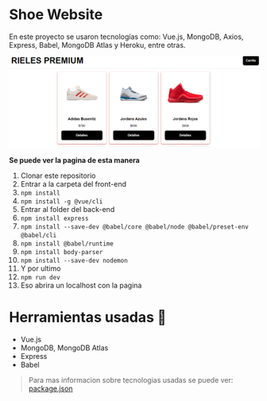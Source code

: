 # Shoe Website

En este proyecto se usaron tecnologías como: Vue.js, MongoDB, Axios, Express, Babel, MongoDB Atlas y Heroku, entre otras.

![Pagina: ](riel.PNG)


**Se puede ver la pagina de esta manera**

1. Clonar este repositorio 
2. Entrar a la carpeta del front-end
3. `npm install`
4. `npm install -g @vue/cli`
5. Entrar al folder del back-end
6. `npm install express`
7. `npm install --save-dev @babel/core @babel/node @babel/preset-env @babel/cli `
8. `npm install @babel/runtime`
9. `npm install body-parser`
10. `npm install --save-dev nodemon`
11. Y por ultimo
12. `npm run dev`
13. Eso abrira un localhost con la pagina


# Herramientas usadas :wrench:
* Vue.js
* MongoDB, MongoDB  Atlas
* Express
* Babel

> Para mas informacion sobre tecnologias usadas se puede ver: [package.json](/package.json)

